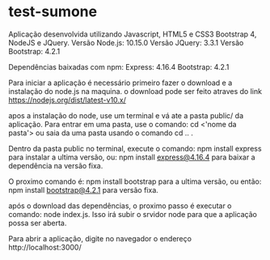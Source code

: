 # test-sumone
Aplicação desenvolvida utilizando Javascript, HTML5 e CSS3 Bootstrap 4, NodeJS e JQuery.
Versão Node.js: 10.15.0
Versão JQuery: 3.3.1
Versão Bootstrap: 4.2.1

Dependências baixadas com npm:
Express: 4.16.4
Bootstrap: 4.2.1

Para iniciar a aplicação é necessário primeiro fazer o download e a instalação do node.js
na maquina. o download pode ser feito atraves do link https://nodejs.org/dist/latest-v10.x/

apos a instalação do node, use um terminal e vá ate a pasta public/ da aplicação. Para entrar
em uma pasta, use o comando: 
cd <'nome da pasta'> 
ou saia da uma pasta usando o comando cd .. .

Dentro da pasta public no terminal, execute o comando: 
npm install express 
para instalar a ultima versão, ou: 
npm install express@4.16.4 
para baixar a dependência na versão fixa.

O proximo comando é: 
npm install bootstrap 
para a ultima versão, ou então: 
npm install bootstrap@4.2.1 
para versão fixa.

após o download das dependências, o proximo passo é executar o comando:
node index.js.
Isso irá subir o srvidor node para que a aplicação possa ser aberta. 

Para abrir a aplicação, digite no navegador o endereço http://localhost:3000/
 
